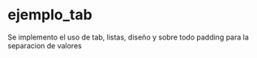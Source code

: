 # ejemplo_tab
 Se implemento el uso de tab, listas, diseño y sobre todo padding para la separacion de valores
